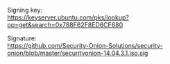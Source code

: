 Signing key:  
https://keyserver.ubuntu.com/pks/lookup?op=get&search=0x788F62F8ED6CF680

Signature:  
https://github.com/Security-Onion-Solutions/security-onion/blob/master/securityonion-14.04.3.1.iso.sig